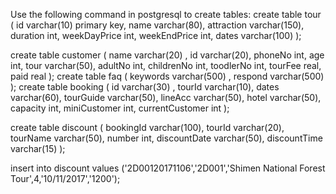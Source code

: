 Use the following command in postgresql to create tables:
create table tour (
	id varchar(10) primary key,
	name varchar(80),
	attraction varchar(150),
	duration int,
	weekDayPrice int,
	weekEndPrice int,
	dates varchar(100)
);

create table customer (
	name varchar(20) ,
	id varchar(20),
	phoneNo int,
	age int,
	tour varchar(50),
	adultNo int,
	childrenNo int,
	toodlerNo int,
	tourFee real,
	paid real
);
create table faq (
	keywords varchar(500) ,
	respond varchar(500)
);
create table booking (
	id varchar(30) ,
	tourId varchar(10),
	dates varchar(60),
	tourGuide varchar(50),
	lineAcc varchar(50),
	hotel varchar(50),
	capacity int,
	miniCustomer int,
	currentCustomer int
);

create table discount (
	bookingId varchar(100),
	tourId varchar(20),
	tourName varchar(50),
	number int,
	discountDate varchar(50),
	discountTime varchar(15)
);

insert into discount values ('2D00120171106','2D001','Shimen National Forest Tour',4,'10/11/2017','1200');


